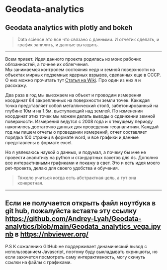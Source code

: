 # Geodata-analytics
Geodata analytics with plotly and bokeh  
---
> Data science это все что связано с данными. И отчетик сделать, и график запилить, и данные вытащить.  
---

Всем привет. Идея данного проекта родилась из моих рабочих обязанностей, а точнее их облегчения.  
Мы занимаемся контролем состояния недр и земной поверхности на объектах мирных подземных ядерных взрывов, сделанных еще в СССР. О них можно прочитать тут [Статья на Wiki](https://ru.wikipedia.org/wiki/%D0%A1%D0%BF%D0%B8%D1%81%D0%BE%D0%BA_%D0%BC%D0%B8%D1%80%D0%BD%D1%8B%D1%85_%D1%8F%D0%B4%D0%B5%D1%80%D0%BD%D1%8B%D1%85_%D0%B2%D0%B7%D1%80%D1%8B%D0%B2%D0%BE%D0%B2_%D0%B2_%D0%A1%D0%A1%D0%A1%D0%A0). Про один из них я и расскажу.  

Два раза в год мы выезжаем на объект и проводим измерения координат 64 закрепленных на поверхности земли точек. Какждая точка представляет собой металлический столб, забетонированный на глубине 10м и на 1.5м. выступающий над землей. По изменении координат этих точек мы можем делать выводы о сдвижении земной поверхности. Измерения ведутся с 2008 года и к текущему периоду накопилось достаточно данных для проведения геоаналитики. Каждый год мы пишем отчеты о проведении измерений, отчет составляет порядка 100 страниц в формате word, и все графики и данные представлены в формате excel.

Но я увлекаюсь наукой о данных, и подумал, а почему бы мне не провести аналитику на python и стандартных пакетов для ds. Дополню все интерактивными графиками и покажу в свет.
Это и есть идея моего pet-проекта, делаю для своего удобства и обучения.

>Тяжело учиться когда есть абстрактная цель, а тут она конкретная.
---  
Если не получается открыть файл ноутбука в git hub, пожалуйста вставте эту ссылку https://github.com/Andrey-Lyah/Geodata-analytics/blob/main/Geodata_analytics_vega.ipynb в https://nbviewer.org/
---

P.S К сожалению GitHub не поддерживает динамический вывод с использованием Javascript, поэтому буду выкладывать скриншоты, но если захочется посмотреть саму интерактивность, могу скинуть ссылки на файлы с графиками.





